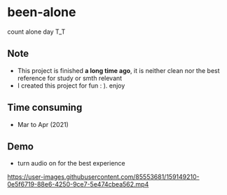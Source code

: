 # been-alone
count alone day T_T

## Note
- This project is finished <b>a long time ago</b>, it is neither clean nor the best reference for study or smth relevant
- I created this project for fun : ). enjoy

## Time consuming
- Mar to Apr (2021)

## Demo
- turn audio on for the best experience

https://user-images.githubusercontent.com/85553681/159149210-0e5f6719-88e6-4250-9ce7-5e474cbea562.mp4

